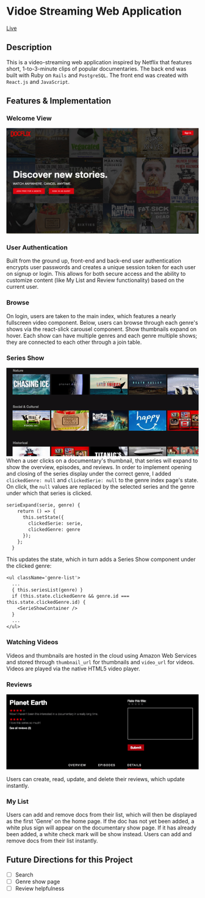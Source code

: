 # Vidoe Streaming Web Application

[Live](http://docflix.us)

## Description
This is a video-streaming web application inspired by Netflix that features short, 1-to-3-minute clips of popular documentaries. The back end was built with Ruby on `Rails` and `PostgreSQL`. The front end was created with `React.js` and `JavaScript`.

## Features & Implementation

### Welcome View
![Splash page](app/assets/images/readme/splash.png)

### User Authentication
Built from the ground up, front-end and back-end user authentication encrypts user passwords and creates a unique session token for each user on signup or login. This allows for both secure access and the ability to customize content (like My List and Review functionality) based on the current user.

### Browse
On login, users are taken to the main index, which features a nearly fullscreen video component. Below, users can browse through each genre's shows via the react-slick carousel component. Show thumbnails expand on hover. Each show can have multiple genres and each genre multiple shows; they are connected to each other through a join table.

### Series Show
![Documentary Show Page](app/assets/images/readme/series-show.gif)
When a user clicks on a documentary's thumbnail, that series will expand to show the overview, episodes, and reviews. In order to implement opening and closing of the series display under the correct genre, I added `clickedGenre: null` and `clickedSerie: null` to the genre index page's state. On click, the `null` values are replaced by the selected series and the genre under which that series is clicked.

```  
serieExpand(serie, genre) {
    return () => {
      this.setState({
        clickedSerie: serie,
        clickedGenre: genre
      });
    };
  }
```

This updates the state, which in turn adds a Series Show component under the clicked genre:

```
<ul className='genre-list'>
  ...
  { this.seriesList(genre) }
  if (this.state.clickedGenre && genre.id === this.state.clickedGenre.id) {
    <SerieShowContainer />
  }
  ...
</ul>
```

### Watching Videos
Videos and thumbnails are hosted in the cloud using Amazon Web Services and stored through `thumbnail_url` for thumbnails and `video_url` for videos. Videos are played via the native HTML5 video player.

### Reviews
![Reviews component](app/assets/images/readme/reviews.gif)

Users can create, read, update, and delete their reviews, which update instantly.

### My List
Users can add and remove docs from their list, which will then be displayed as the first 'Genre' on the home page. If the doc has not yet been added, a white plus sign will appear on the documentary show page. If it has already been added, a white check mark will be show instead. Users can add and remove docs from their list instantly.

## Future Directions for this Project
- [ ] Search
- [ ] Genre show page
- [ ] Review helpfulness
